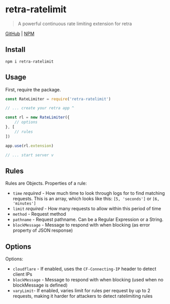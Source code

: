 # retra-ratelimit
> A powerful continuous rate limiting extension for retra

[GitHub](https://github.com/ethanent/retra-ratelimit) | [NPM](https://www.npmjs.com/package/retra-ratelimit)

## Install

```shell
npm i retra-ratelimit
```

## Usage

First, require the package.

```js
const RateLimiter = require('retra-ratelimit')
```

```js
// ... create your retra app ^

const rl = new RateLimiter({
	// options
}, [
	// rules
])

app.use(rl.extension)

// ... start server v
```

## Rules

Rules are Objects.
Properties of a rule:
- `time` *required* - How much time to look through logs for to find matching requests. This is an array, which looks like this: `[5, 'seconds']` or `[6, 'minutes']`
- `limit` *required* - How many requests to allow within this period of time
- `method` - Request method
- `pathname` - Request pathname. Can be a Regular Expression or a String.
- `blockMessage` - Message to respond with when blocking (as error property of JSON response)

## Options

Options:
- `cloudflare` - If enabled, uses the `CF-Connecting-IP` header to detect client IPs
- `blockMessage` - Message to respond with when blocking (used when no blockMessage is defined)
- `varyLimit`- If enabled, varies limit for rules per request by up to 2 requests, making it harder for attackers to detect ratelimiting rules